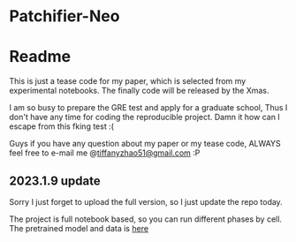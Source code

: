 # Patchifier-Neo

# Readme

This is just a tease code for my paper, which is selected from my experimental notebooks. The finally code will be released by the Xmas. 

I am so busy to prepare the GRE test and apply for a graduate school, Thus I don't have any time for coding the reproducible project. Damn it how can I escape from this fking test :(

Guys if you have any question about my paper or my tease code, ALWAYS feel free to e-mail me @tiffanyzhao51@gmail.com :P

## 2023.1.9 update

Sorry I just forget to upload the full version, so I just update the repo today. 

The project is full notebook based, so you can run different phases by cell. The pretrained model and data is [here](https://drive.google.com/file/d/1FfHDf7DbJRnI9PX2HDPmsDnWTLtX7ntz/view?usp=sharing)

